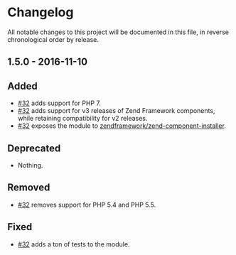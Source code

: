 # Changelog

All notable changes to this project will be documented in this file, in reverse chronological order by release.

## 1.5.0 - 2016-11-10

Added
-----

- [#32](https://github.com/zfcampus/zf-doctrine-querybuilder/pull/32) adds
  support for PHP 7.
- [#32](https://github.com/zfcampus/zf-doctrine-querybuilder/pull/32) adds
  support for v3 releases of Zend Framework components, while retaining
  compatibility for v2 releases.
- [#32](https://github.com/zfcampus/zf-doctrine-querybuilder/pull/32) exposes
  the module to [zendframework/zend-component-installer](https://github.com/zendframework/zend-component-installer).

Deprecated
----------

- Nothing.

Removed
-------

- [#32](https://github.com/zfcampus/zf-doctrine-querybuilder/pull/32) removes
  support for PHP 5.4 and PHP 5.5.

Fixed
-----

- [#32](https://github.com/zfcampus/zf-doctrine-querybuilder/pull/32) adds a
  ton of tests to the module.

